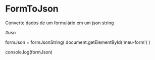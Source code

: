 # FormToJson
Converte dados de um formulário em um json string

#uso

formJson = formJsonString( document.getElementById('meu-form') )

console.log(formJson)
